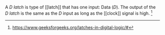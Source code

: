 A *D latch* is type of [[latch]] that has one input: Data ($D$). The output of the *D latch* is the same as the $D$ input as long as the [[clock]] signal is high. [^1]

[^1]: https://www.geeksforgeeks.org/latches-in-digital-logic/#
